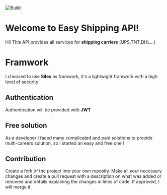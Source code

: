![Build](https://travis-ci.org/maitmansour/easy-shipping-api.svg?branch=master)

# Welcome to Easy Shipping API!

Hi! This API provides all services for **shipping carriers** (UPS,TNT,DHL...)

#  Framwork

I choosed to use **Silex** as framwork, it's a lightwight framwork with a high level of security

## Authentication

Authentication will be provided with **JWT**

## Free solution

As a developer I faced many complicated and paid solutions to provide multi-careers solution, so I started an easy and free one ! 

## Contribution

Create a fork of the project into your own reposity. Make all your necessary changes and create a pull request with a description on what was added or removed and details explaining the changes in lines of code. If approved, I will merge it.